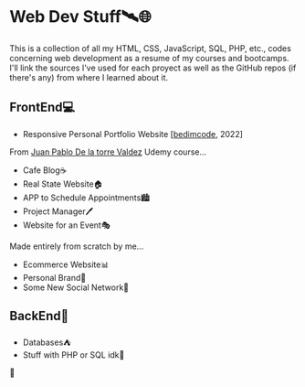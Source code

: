 # Web Dev Stuff🛰️🌐

This is a collection of all my HTML, CSS, JavaScript, SQL, PHP, etc., codes concerning web development as a resume of my courses and bootcamps. I'll link the sources I've used for each proyect as well as the GitHub repos (if there's any) from where I learned about it.

## FrontEnd💻
- Responsive Personal Portfolio Website [[bedimcode](https://github.com/bedimcode), 2022]

From [Juan Pablo De la torre Valdez](https://www.udemy.com/course/desarrollo-web-completo-con-html5-css3-js-php-y-mysql/#instructor-1) Udemy course...
- Cafe Blog☕️
- Real State Website🏠
- APP to Schedule Appointments🏙️
- Project Manager🖊️
- Website for an Event🎭

Made entirely from scratch by me...

- Ecommerce Website📊
- Personal Brand📍
- Some New Social Network🦄

## BackEnd🎈
- Databases⛺️
- Stuff with PHP or SQL idk🐬

🦉